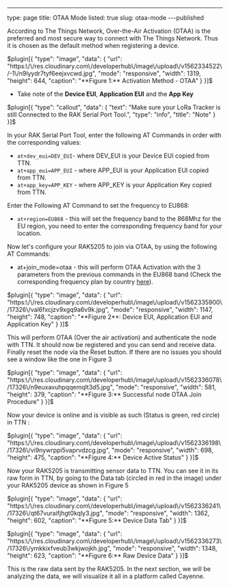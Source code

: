 ---
type: page
title: OTAA Mode
listed: true
slug: otaa-mode
---published

According to The Things Network, Over-the-Air Activation (OTAA) is the preferred and most secure way to connect with The Things Network. Thus it is chosen as the default method when registering a device.

$plugin[{
    "type": "image",
    "data": {
        "url": "https:\/\/res.cloudinary.com\/developerhub\/image\/upload\/v1562334522\/-1\/n9lyydr7tyf6eejxvcwd.jpg",
        "mode": "responsive",
        "width": 1319,
        "height": 644,
        "caption": "**Figure 1:** Activation Method - OTAA"
    }
}]$

- Take note of the **Device EUI**, **Application EUI** and the **App Key**

$plugin[{
    "type": "callout",
    "data": {
        "text": "Make sure your LoRa Tracker is still Connected to the RAK Serial Port Tool.",
        "type": "info",
        "title": "Note"
    }
}]$

In your RAK Serial Port Tool, enter the following AT Commands in order with the corresponding values:

- `at+dev_eui=DEV_EUI`- where DEV_EUI is your Device EUI copied from TTN.
- `at+app_eui=APP_EUI` - where APP_EUI is your Application EUI copied from TTN.
- `at+app_key=APP_KEY` - where APP_KEY is your Application Key copied from TTN.

Enter the Following AT Command to set the frequency to EU868:

- `at+region=EU868` - this will set the frequency band to the 868Mhz for the EU region, you need to enter the corresponding frequency band for your location.

Now let's configure your RAK5205 to join via OTAA, by using the following AT Commands:

- at+join_mode=otaa - this will perform OTAA Activation with the 3 parameters from the previous commands in the EU868 band (Check the corresponding frequency plan by country [here](https://www.thethingsnetwork.org/docs/lorawan/frequencies-by-country.html)).

$plugin[{
    "type": "image",
    "data": {
        "url": "https:\/\/res.cloudinary.com\/developerhub\/image\/upload\/v1562335900\/17326\/val6fxcjzv9xgq9a6v9k.jpg",
        "mode": "responsive",
        "width": 1147,
        "height": 748,
        "caption": "**Figure 2**: Device EUI, Application EUI and Application Key"
    }
}]$

This will perform OTAA (Over the air activation) and authenticate the node with TTN. It should now be registered and you can send and receive data. Finally reset the node via the Reset button. If there are no issues you should see a window like the one in Figure 3

$plugin[{
    "type": "image",
    "data": {
        "url": "https:\/\/res.cloudinary.com\/developerhub\/image\/upload\/v1562336078\/17326\/n9euxavuhpqqemqlt3d5.jpg",
        "mode": "responsive",
        "width": 581,
        "height": 379,
        "caption": "**Figure 3:** Successful node OTAA Join Procedure"
    }
}]$

Now your device is online and is visible as such (Status is green, red circle) in TTN :

$plugin[{
    "type": "image",
    "data": {
        "url": "https:\/\/res.cloudinary.com\/developerhub\/image\/upload\/v1562336198\/17326\/vi9nywrppi5vaprvdzcg.jpg",
        "mode": "responsive",
        "width": 698,
        "height": 475,
        "caption": "**Figure 4:** Device Active Status"
    }
}]$

Now your RAK5205 is transmitting sensor data to TTN. You can see it in its raw form in TTN, by going to the Data tab (circled in red in the image) under your RAK5205 device as shown in Figure 5

$plugin[{
    "type": "image",
    "data": {
        "url": "https:\/\/res.cloudinary.com\/developerhub\/image\/upload\/v1562336241\/17326\/qt67vuraifjhgt0kqly3.jpg",
        "mode": "responsive",
        "width": 1362,
        "height": 602,
        "caption": "**Figure 5:** Device Data Tab"
    }
}]$

$plugin[{
    "type": "image",
    "data": {
        "url": "https:\/\/res.cloudinary.com\/developerhub\/image\/upload\/v1562336273\/17326\/ymkkixfveub3wkjwojkh.jpg",
        "mode": "responsive",
        "width": 1348,
        "height": 623,
        "caption": "**Figure 6:** Raw Device Data"
    }
}]$

This is the raw data sent by the RAK5205. In the next section, we will be analyzing the data,  we will visualize it all in a platform called Cayenne.

